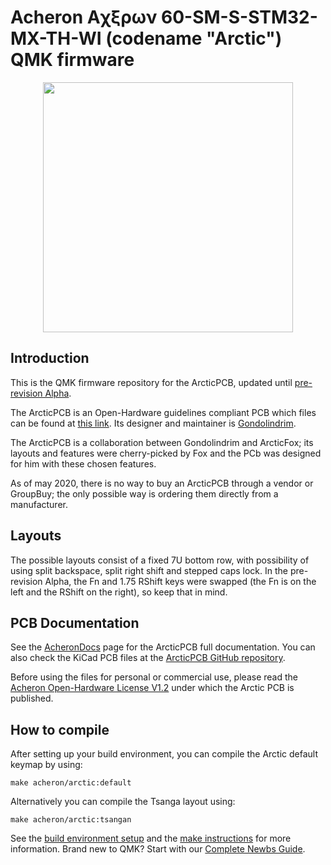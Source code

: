 # Acheron Aχξρων 60-SM-S-STM32-MX-TH-WI (codename "Arctic") QMK firmware

<p align="center">
  <img align="middle" src="https://raw.githubusercontent.com/Gondolindrim/acheronLibrary/master/graphics/acheronLong.png"  width="400"> 
</p>

## Introduction

This is the QMK firmware repository for the ArcticPCB, updated until [pre-revision Alpha](https://github.com/Gondolindrim/ArcticPCBn/releases/tag/pre-Alpha).

The ArcticPCB is an Open-Hardware guidelines compliant PCB which files can be found at [this link](https://github.com/Gondolindrim/ArcticPCB). Its designer and maintainer is [Gondolindrim](https://github.com/Gondolindrim).

The ArcticPCB is a collaboration between Gondolindrim and ArcticFox; its layouts and features were cherry-picked by Fox and the PCb was designed for him with these chosen features.

As of may 2020, there is no way to buy an ArcticPCB through a vendor or GroupBuy; the only possible way is ordering them directly from a manufacturer.

## Layouts

The possible layouts consist of a fixed 7U bottom row, with possibility of using split backspace, split right shift and stepped caps lock. In the pre-revision Alpha, the Fn and 1.75 RShift keys were swapped (the Fn is on the left and the RShift on the right), so keep that in mind.

## PCB Documentation

See the [AcheronDocs](https://gondolindrim.github.io/AcheronDocs/arctic/intro.html) page for the ArcticPCB full documentation. You can also check the KiCad PCB files at the [ArcticPCB GitHub repository](https://github.com/Gondolindrim/ArcticPCB).

Before using the files for personal or commercial use, please read the [Acheron Open-Hardware License V1.2](https://gondolindrim.github.io/AcheronDocs/license/license.html) under which the Arctic PCB is published.

## How to compile

After setting up your build environment, you can compile the Arctic default keymap by using:

    make acheron/arctic:default

Alternatively you can compile the Tsanga layout using:

    make acheron/arctic:tsangan

See the [build environment setup](https://docs.qmk.fm/#/getting_started_build_tools) and the [make instructions](https://docs.qmk.fm/#/getting_started_make_guide) for more information. Brand new to QMK? Start with our [Complete Newbs Guide](https://docs.qmk.fm/#/newbs).
